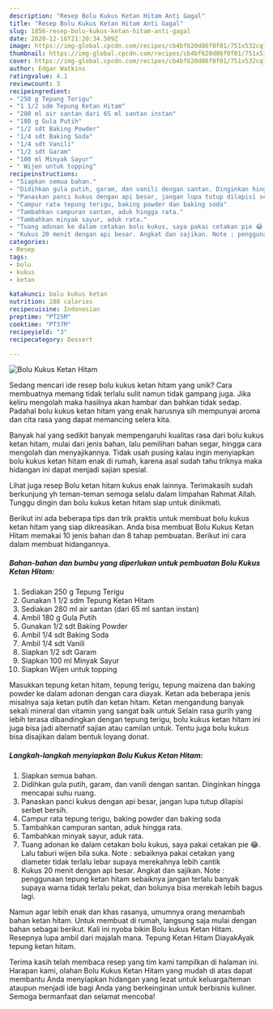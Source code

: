 ```yaml
---
description: "Resep Bolu Kukus Ketan Hitam Anti Gagal"
title: "Resep Bolu Kukus Ketan Hitam Anti Gagal"
slug: 1856-resep-bolu-kukus-ketan-hitam-anti-gagal
date: 2020-12-16T21:20:34.509Z
image: https://img-global.cpcdn.com/recipes/cb4bf620d86f0f01/751x532cq70/bolu-kukus-ketan-hitam-foto-resep-utama.jpg
thumbnail: https://img-global.cpcdn.com/recipes/cb4bf620d86f0f01/751x532cq70/bolu-kukus-ketan-hitam-foto-resep-utama.jpg
cover: https://img-global.cpcdn.com/recipes/cb4bf620d86f0f01/751x532cq70/bolu-kukus-ketan-hitam-foto-resep-utama.jpg
author: Edgar Watkins
ratingvalue: 4.1
reviewcount: 3
recipeingredient:
- "250 g Tepung Terigu"
- "1 1/2 sdm Tepung Ketan Hitam"
- "280 ml air santan dari 65 ml santan instan"
- "180 g Gula Putih"
- "1/2 sdt Baking Powder"
- "1/4 sdt Baking Soda"
- "1/4 sdt Vanili"
- "1/2 sdt Garam"
- "100 ml Minyak Sayur"
- " Wijen untuk topping"
recipeinstructions:
- "Siapkan semua bahan."
- "Didihkan gula putih, garam, dan vanili dengan santan. Dinginkan hingga mencapai suhu ruang."
- "Panaskan panci kukus dengan api besar, jangan lupa tutup dilapisi serbet bersih."
- "Campur rata tepung terigu, baking powder dan baking soda"
- "Tambahkan campuran santan, aduk hingga rata."
- "Tambahkan minyak sayur, aduk rata."
- "Tuang adonan ke dalam cetakan bolu kukus, saya pakai cetakan pie 😂. Lalu taburi wijen bila suka. Note : sebaiknya pakai cetakan yang diameter tidak terlalu lebar supaya merekahnya lebih cantik"
- "Kukus 20 menit dengan api besar. Angkat dan sajikan. Note : penggunaan tepung ketan hitam sebaiknya jangan terlalu banyak supaya warna tidak terlalu pekat, dan bolunya bisa merekah lebih bagus lagi."
categories:
- Resep
tags:
- bolu
- kukus
- ketan

katakunci: bolu kukus ketan 
nutrition: 288 calories
recipecuisine: Indonesian
preptime: "PT25M"
cooktime: "PT37M"
recipeyield: "3"
recipecategory: Dessert

---
```



![Bolu Kukus Ketan Hitam](https://img-global.cpcdn.com/recipes/cb4bf620d86f0f01/751x532cq70/bolu-kukus-ketan-hitam-foto-resep-utama.jpg)

Sedang mencari ide resep bolu kukus ketan hitam yang unik? Cara membuatnya memang tidak terlalu sulit namun tidak gampang juga. Jika keliru mengolah maka hasilnya akan hambar dan bahkan tidak sedap. Padahal bolu kukus ketan hitam yang enak harusnya sih mempunyai aroma dan cita rasa yang dapat memancing selera kita.

Banyak hal yang sedikit banyak mempengaruhi kualitas rasa dari bolu kukus ketan hitam, mulai dari jenis bahan, lalu pemilihan bahan segar, hingga cara mengolah dan menyajikannya. Tidak usah pusing kalau ingin menyiapkan bolu kukus ketan hitam enak di rumah, karena asal sudah tahu triknya maka hidangan ini dapat menjadi sajian spesial.

Lihat juga resep Bolu ketan hitam kukus enak lainnya. Terimakasih sudah berkunjung yh teman-teman semoga selalu dalam limpahan Rahmat Allah. Tunggu dingin dan bolu kukus ketan hitam siap untuk dinikmati.


Berikut ini ada beberapa tips dan trik praktis untuk membuat bolu kukus ketan hitam yang siap dikreasikan. Anda bisa membuat Bolu Kukus Ketan Hitam memakai 10 jenis bahan dan 8 tahap pembuatan. Berikut ini cara dalam membuat hidangannya.

<!--inarticleads1-->

##### Bahan-bahan dan bumbu yang diperlukan untuk pembuatan Bolu Kukus Ketan Hitam:

1. Sediakan 250 g Tepung Terigu
1. Gunakan 1 1/2 sdm Tepung Ketan Hitam
1. Sediakan 280 ml air santan (dari 65 ml santan instan)
1. Ambil 180 g Gula Putih
1. Gunakan 1/2 sdt Baking Powder
1. Ambil 1/4 sdt Baking Soda
1. Ambil 1/4 sdt Vanili
1. Siapkan 1/2 sdt Garam
1. Siapkan 100 ml Minyak Sayur
1. Siapkan  Wijen untuk topping


Masukkan tepung ketan hitam, tepung terigu, tepung maizena dan baking powder ke dalam adonan dengan cara diayak. Ketan ada beberapa jenis misalnya saja ketan putih dan ketan hitam. Ketan mengandung banyak sekali mineral dan vitamin yang sangat baik untuk Selain rasa gurih yang lebih terasa dibandingkan dengan tepung terigu, bolu kukus ketan hitam ini juga bisa jadi alternatif sajian atau camilan untuk. Tentu juga bolu kukus bisa disajikan dalam bentuk loyang donat. 

<!--inarticleads2-->

##### Langkah-langkah menyiapkan Bolu Kukus Ketan Hitam:

1. Siapkan semua bahan.
1. Didihkan gula putih, garam, dan vanili dengan santan. Dinginkan hingga mencapai suhu ruang.
1. Panaskan panci kukus dengan api besar, jangan lupa tutup dilapisi serbet bersih.
1. Campur rata tepung terigu, baking powder dan baking soda
1. Tambahkan campuran santan, aduk hingga rata.
1. Tambahkan minyak sayur, aduk rata.
1. Tuang adonan ke dalam cetakan bolu kukus, saya pakai cetakan pie 😂. Lalu taburi wijen bila suka. Note : sebaiknya pakai cetakan yang diameter tidak terlalu lebar supaya merekahnya lebih cantik
1. Kukus 20 menit dengan api besar. Angkat dan sajikan. Note : penggunaan tepung ketan hitam sebaiknya jangan terlalu banyak supaya warna tidak terlalu pekat, dan bolunya bisa merekah lebih bagus lagi.


Namun agar lebih enak dan khas rasanya, umumnya orang menambah bahan ketan hitam. Untuk membuat di rumah, langsung saja mulai dengan bahan sebagai berikut. Kali ini nyoba bikin Bolu kukus Ketan Hitam. Resepnya lupa ambil dari majalah mana. Tepung Ketan Hitam DiayakAyak tepung ketan hitam. 

Terima kasih telah membaca resep yang tim kami tampilkan di halaman ini. Harapan kami, olahan Bolu Kukus Ketan Hitam yang mudah di atas dapat membantu Anda menyiapkan hidangan yang lezat untuk keluarga/teman ataupun menjadi ide bagi Anda yang berkeinginan untuk berbisnis kuliner. Semoga bermanfaat dan selamat mencoba!
